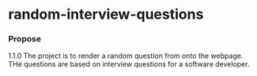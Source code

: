 # random-interview-questions

### Propose
1.1.0 The project is to render a random question from onto the webpage. THe questions are based on interview questions for a software developer. 
